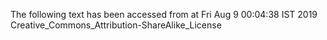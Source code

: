 The following text has been accessed from at Fri Aug 9 00:04:38 IST 2019
Creative_Commons_Attribution-ShareAlike_License
